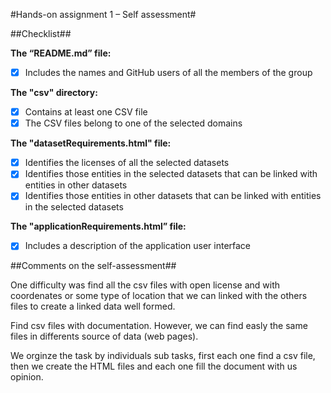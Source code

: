 #Hands-on assignment 1 – Self assessment#

##Checklist##

**The “README.md” file:**

- [x] Includes the names and GitHub users of all the members of the group

**The "csv" directory:**

- [x] Contains at least one CSV file 
- [x] The CSV files belong to one of the selected domains

**The "datasetRequirements.html" file:**

- [x] Identifies the licenses of all the selected datasets
- [x] Identifies those entities in the selected datasets that can be linked with entities in other datasets
- [x] Identifies those entities in other datasets that can be linked with entities in the selected datasets 

**The "applicationRequirements.html” file:**

- [x] Includes a description of the application user interface

##Comments on the self-assessment##

One difficulty was find all the csv files with open license and with coordenates or some type of location that we can linked with the others files to create a linked data well formed.

Find csv files with documentation. However, we can find easly the same files in differents source of data (web pages).

We orginze the task by individuals sub tasks, first each one find a csv file, then we create the HTML files and each one fill the document with us opinion.
